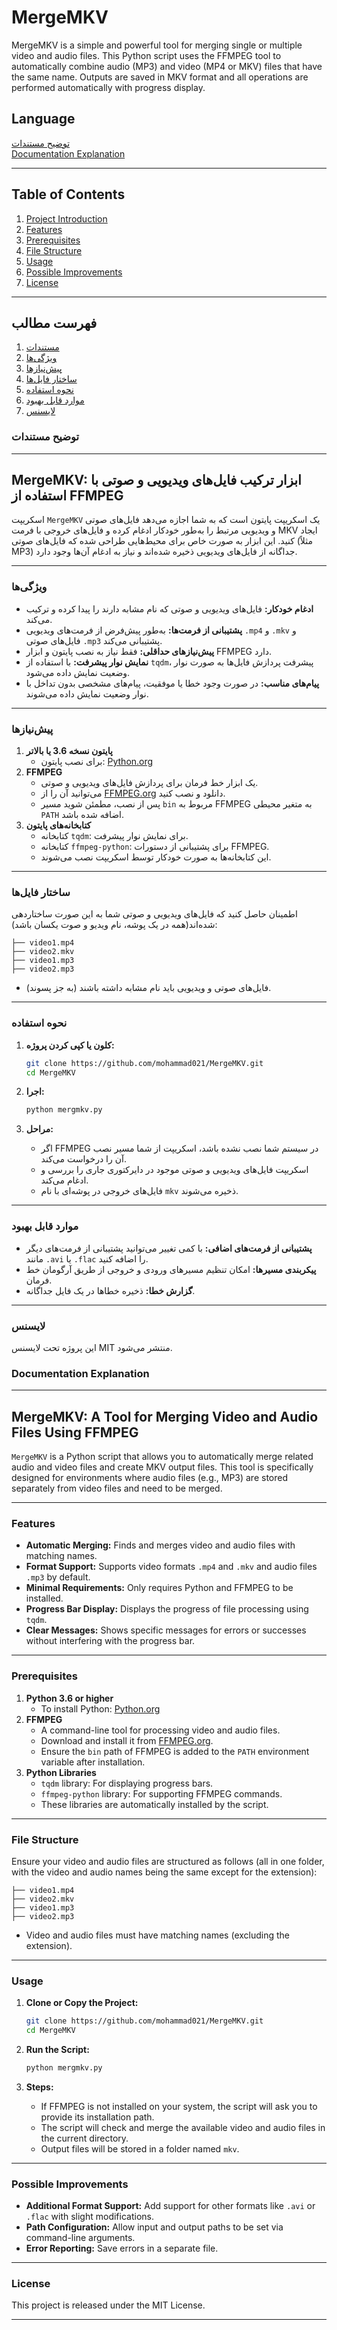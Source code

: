 # MergeMKV
MergeMKV is a simple and powerful tool for merging single or multiple video and audio files. This Python script uses the FFMPEG tool to automatically combine audio (MP3) and video (MP4 or MKV) files that have the same name. Outputs are saved in MKV format and all operations are performed automatically with progress display.

## Language
[توضیح مستندات](#توضیح-مستندات)
<br>
[Documentation Explanation](#documentation-explanation)

---
## Table of Contents
1. [Project Introduction](#project-introduction)
2. [Features](#features)
3. [Prerequisites](#prerequisites)
4. [File Structure](#file-structure)
5. [Usage](#usage)
6. [Possible Improvements](#possible-improvements)
7. [License](#license)

---
## فهرست مطالب
1. [مستندات](#توضیح-مستندات)
2. [ویژگی‌ها](#ویژگیها)
3. [پیش‌نیازها](#پیشنیازها)
4. [ساختار فایل‌ها](#ساختار-فایلها)
5. [نحوه استفاده](#نحوه-استفاده)
6. [موارد قابل بهبود](#موارد-قابل-بهبود)
7. [لایسنس](#لایسنس)

### توضیح مستندات 

---

## **MergeMKV: ابزار ترکیب فایل‌های ویدیویی و صوتی با استفاده از FFMPEG**

اسکریپت `MergeMKV` یک اسکریپت پایتون است که به شما اجازه می‌دهد فایل‌های صوتی و ویدیویی مرتبط را به‌طور خودکار ادغام کرده و فایل‌های خروجی با فرمت MKV ایجاد کنید. این ابزار به صورت خاص برای محیط‌هایی طراحی شده که فایل‌های صوتی (مثلاً MP3) جداگانه از فایل‌های ویدیویی ذخیره شده‌اند و نیاز به ادغام آن‌ها وجود دارد.

---

### **ویژگی‌ها**

- **ادغام خودکار:** فایل‌های ویدیویی و صوتی که نام مشابه دارند را پیدا کرده و ترکیب می‌کند.
- **پشتیبانی از فرمت‌ها:** به‌طور پیش‌فرض از فرمت‌های ویدیویی `.mp4` و `.mkv` و فایل‌های صوتی `.mp3` پشتیبانی می‌کند.
- **پیش‌نیازهای حداقلی:** فقط نیاز به نصب پایتون و ابزار FFMPEG دارد.
- **نمایش نوار پیشرفت:** با استفاده از `tqdm`، پیشرفت پردازش فایل‌ها به صورت نوار وضعیت نمایش داده می‌شود.
- **پیام‌های مناسب:** در صورت وجود خطا یا موفقیت، پیام‌های مشخصی بدون تداخل با نوار وضعیت نمایش داده می‌شوند.

---

### **پیش‌نیازها**

1. **پایتون نسخه 3.6 یا بالاتر**
   - برای نصب پایتون: [Python.org](https://www.python.org)
2. **FFMPEG**
   - یک ابزار خط فرمان برای پردازش فایل‌های ویدیویی و صوتی.
   - می‌توانید آن را از [FFMPEG.org](https://ffmpeg.org/) دانلود و نصب کنید.
   - پس از نصب، مطمئن شوید مسیر `bin` مربوط به FFMPEG به متغیر محیطی `PATH` اضافه شده باشد.
3. **کتابخانه‌های پایتون**
   - کتابخانه `tqdm`: برای نمایش نوار پیشرفت.
   - کتابخانه `ffmpeg-python`: برای پشتیبانی از دستورات FFMPEG.
   - این کتابخانه‌ها به صورت خودکار توسط اسکریپت نصب می‌شوند.

---

### **ساختار فایل‌ها**

اطمینان حاصل کنید که فایل‌های ویدیویی و صوتی شما به این صورت ساختاردهی شده‌اند(همه در یک پوشه، نام ویدیو و صوت یکسان باشد):

```
├── video1.mp4
├── video2.mkv
├── video1.mp3
├── video2.mp3
```

- فایل‌های صوتی و ویدیویی باید نام مشابه داشته باشند (به جز پسوند).

---

### **نحوه استفاده**

1. **کلون یا کپی کردن پروژه:**

   ```bash
   git clone https://github.com/mohammad021/MergeMKV.git
   cd MergeMKV
   ```

2. **اجرا:**

   ```bash
   python mergmkv.py
   ```

3. **مراحل:**
   - اگر FFMPEG در سیستم شما نصب نشده باشد، اسکریپت از شما مسیر نصب آن را درخواست می‌کند.
   - اسکریپت فایل‌های ویدیویی و صوتی موجود در دایرکتوری جاری را بررسی و ادغام می‌کند.
   - فایل‌های خروجی در پوشه‌ای با نام `mkv` ذخیره می‌شوند.

---

### **موارد قابل بهبود**

- **پشتیبانی از فرمت‌های اضافی:** با کمی تغییر می‌توانید پشتیبانی از فرمت‌های دیگر مانند `.avi` یا `.flac` را اضافه کنید.
- **پیکربندی مسیرها:** امکان تنظیم مسیرهای ورودی و خروجی از طریق آرگومان خط فرمان.
- **گزارش خطا:** ذخیره خطاها در یک فایل جداگانه.

---

### **لایسنس**

این پروژه تحت لایسنس MIT منتشر می‌شود. 


### Documentation Explanation

---

## **MergeMKV: A Tool for Merging Video and Audio Files Using FFMPEG**

`MergeMKV` is a Python script that allows you to automatically merge related audio and video files and create MKV output files. This tool is specifically designed for environments where audio files (e.g., MP3) are stored separately from video files and need to be merged.

---

### **Features**

- **Automatic Merging:** Finds and merges video and audio files with matching names.
- **Format Support:** Supports video formats `.mp4` and `.mkv` and audio files `.mp3` by default.
- **Minimal Requirements:** Only requires Python and FFMPEG to be installed.
- **Progress Bar Display:** Displays the progress of file processing using `tqdm`.
- **Clear Messages:** Shows specific messages for errors or successes without interfering with the progress bar.

---

### **Prerequisites**

1. **Python 3.6 or higher**
   - To install Python: [Python.org](https://www.python.org)
2. **FFMPEG**
   - A command-line tool for processing video and audio files.
   - Download and install it from [FFMPEG.org](https://ffmpeg.org/).
   - Ensure the `bin` path of FFMPEG is added to the `PATH` environment variable after installation.
3. **Python Libraries**
   - `tqdm` library: For displaying progress bars.
   - `ffmpeg-python` library: For supporting FFMPEG commands.
   - These libraries are automatically installed by the script.

---

### **File Structure**

Ensure your video and audio files are structured as follows (all in one folder, with the video and audio names being the same except for the extension):

```
├── video1.mp4
├── video2.mkv
├── video1.mp3
├── video2.mp3
```

- Video and audio files must have matching names (excluding the extension).

---

### **Usage**

1. **Clone or Copy the Project:**

   ```bash
   git clone https://github.com/mohammad021/MergeMKV.git
   cd MergeMKV
   ```

2. **Run the Script:**

   ```bash
   python mergmkv.py
   ```

3. **Steps:**
   - If FFMPEG is not installed on your system, the script will ask you to provide its installation path.
   - The script will check and merge the available video and audio files in the current directory.
   - Output files will be stored in a folder named `mkv`.

---

### **Possible Improvements**

- **Additional Format Support:** Add support for other formats like `.avi` or `.flac` with slight modifications.
- **Path Configuration:** Allow input and output paths to be set via command-line arguments.
- **Error Reporting:** Save errors in a separate file.

---

### **License**

This project is released under the MIT License.

---

